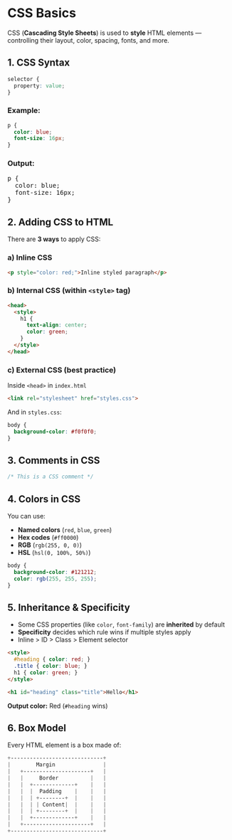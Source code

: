 # CSS Basics

CSS (**Cascading Style Sheets**) is used to **style** HTML elements — controlling their layout, color, spacing, fonts, and more.

## 1. CSS Syntax

```css
selector {
  property: value;
}
```

### Example:

```css
p {
  color: blue;
  font-size: 16px;
}
```

### Output:

<pre>
p {
  color: blue;
  font-size: 16px;
}
</pre>

## 2. Adding CSS to HTML

There are **3 ways** to apply CSS:

### a) Inline CSS

```html
<p style="color: red;">Inline styled paragraph</p>
```

### b) Internal CSS (within `<style>` tag)

```html
<head>
  <style>
    h1 {
      text-align: center;
      color: green;
    }
  </style>
</head>
```

### c) External CSS (best practice)

Inside `<head>` in `index.html`

```html
<link rel="stylesheet" href="styles.css">
```

And in `styles.css`:

```css
body {
  background-color: #f0f0f0;
}
```

## 3. Comments in CSS

```css
/* This is a CSS comment */
```

## 4. Colors in CSS

You can use:

* **Named colors** (`red`, `blue`, `green`)
* **Hex codes** (`#ff0000`)
* **RGB** (`rgb(255, 0, 0)`)
* **HSL** (`hsl(0, 100%, 50%)`)

```css
body {
  background-color: #121212;
  color: rgb(255, 255, 255);
}
```

## 5. Inheritance & Specificity

* Some CSS properties (like `color`, `font-family`) are **inherited** by default
* **Specificity** decides which rule wins if multiple styles apply
* Inline > ID > Class > Element selector

```html
<style>
  #heading { color: red; }
  .title { color: blue; }
  h1 { color: green; }
</style>

<h1 id="heading" class="title">Hello</h1>
```

**Output color:** Red (`#heading` wins)

## 6. Box Model

Every HTML element is a box made of:

```css
+-----------------------------+
|        Margin               |
|   +---------------------+   |
|   |     Border          |   |
|   |  +-------------+    |   |
|   |  |  Padding    |    |   |
|   |  | +--------+  |    |   |
|   |  | | Content|  |    |   |
|   |  | +--------+  |    |   |
|   |  +-------------+    |   |
|   +---------------------+   |
+-----------------------------+
```
